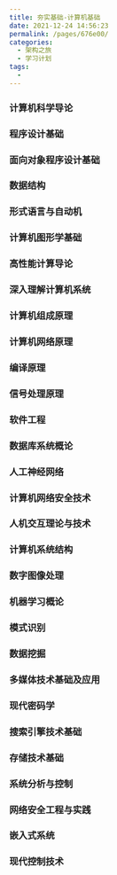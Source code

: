 ```yaml
---
title: 夯实基础-计算机基础
date: 2021-12-24 14:56:23
permalink: /pages/676e00/
categories:
  - 架构之旅
  - 学习计划
tags:
  - 
---
```


### 计算机科学导论

> 

### 程序设计基础

> 

### 面向对象程序设计基础

> 

### 数据结构

> 

### 形式语言与自动机

> 

### 计算机图形学基础

> 

### 高性能计算导论

> 

### 深入理解计算机系统

> 

### 计算机组成原理

> 

### 计算机网络原理

> 

### 编译原理

> 

### 信号处理原理

> 

### 软件工程

> 

### 数据库系统概论

> 

### 人工神经网络

> 

### 计算机网络安全技术

> 

### 人机交互理论与技术

> 

### 计算机系统结构

> 

### 数字图像处理

> 

### 机器学习概论

> 

### 模式识别

> 

### 数据挖掘

> 

### 多媒体技术基础及应用

> 

### 现代密码学

> 

### 搜索引擎技术基础

> 

### 存储技术基础

> 

### 系统分析与控制

> 

### 网络安全工程与实践

> 

### 嵌入式系统

> 

### 现代控制技术

> 
